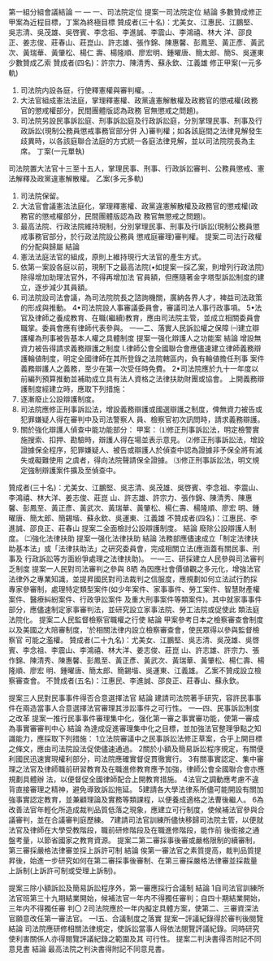 第一組分組會議結論
一 — 一、司法院定位
提案一司法院定位
結論
多數贊成修正甲案為近程目標，丁案為終極目標
贊成者(三十名)：尤美女、江惠民、江鵬堅、吳志清、吳茂雄、吳啓賓、李念祖、李進誠、李震山、李鴻禧、林大
洋、邵良正、姜志俊、莊春山、莊崑山、許志雄、張作錦、陳惠馨、彭鳳至、黃正彥、黃武次、黃瑞華、黃肇松、楊仁
壽、楊隆順、廖宏明、鍾曜唐、簡太郎、簡S、吳運東
少數贊成乙索
贊成者(四名)：許宗力、陳清秀、蘇永欽、江義雄
修正甲案(一元多軌)
1.  司法院内設各庭，行使釋憲權與審判權。..
2.  大法官組成憲法法庭，掌理釋憲權、政黨違憲解散權及政務官的懲戒權(政務官的懲戒權部分，民間團體版認為政務
官無懲戒之問題)。
3.  司法院另設民事訴訟庭、刑事訴訟庭及行政訴訟庭，分別掌理民事、刑事及行政訴訟(現制公務員懲戒事務官部分併
入)審判權；如各該庭間之法律見解發生歧異時，以各該庭聯合法庭的方式統一各庭法律見解，並以司法院院長為主
席。
丁案(一元單執)


司法院置大法官十三至十五人，掌理民事、刑事、行政訴訟審判、公務員懲戒、憲法解釋及政黨違憲解散權。
乙案(多元多軌)
1.  司法院保留。
2.  大法官會議憲法法庭化，掌理釋憲權、政黨違憲解散權及政務官的懲戒權(政務官的懲戒權部分，民間團體版認為政
務官無懲戒之問題)。
3.  最高法院、行政法院維持現制，分別掌理民事、刑事及行I訴訟(現制公務員懲戒事務官部分，於行政法院設公務員
懲戒庭審理)審判權。
提案二司法行政權的分配與歸屬
結論
1.  憲法法庭法官的組成，原則上維持現行大法官的產生方式。
2.  依第一案設各庭以前，現制下之最高法院(•如提案一採乙案，則增列行政法院)除得增加助理法官外，不得再增加法
官員額，但應隨著金字塔型訴訟制度的建立，逐步減少其員額。
3.  司法院設司法會議，為司法院院長之諮詢機關，廣納各界人才，裨益司法政策的形成與推動。
4•司法院設人事審議委員會，審議司法人事行政事項。
5•法官及律師之養成教育、在職(繼續)教育，應由司法院主管，並成立相關委員會職掌。委員會應有律師代表參與。
一—二、落實人民訴訟權之保障
㈠建立辯護權為刑事被告基本人權之具體制度
提案一强化辯護人之功能案
結論
增設無資力被告得請求義務辯護之制度
I.律師公會全國聯合會應儘速建立律師義務辯護輪値制度，明定全國律師在其所登錄之法院轄區内，負有輪値擔任刑事
案件義務辯護人之義務，至少在第一次受任時免費。
2•司法院應於九十一年度以前編列預算推動並補助成立具有法人資格之法律扶助財團或協會。
上開義務辯護制度經建立時，應取下列措施：
1.  逐漸廢止公設辯護制度。
2.  司法院應修正刑事訴訟法，增設義務辯護或國選辯護之制度，俾無資力被告或犯罪嫌疑人得在審判中及司法警察人
員、檢察官初次訊問時，請求義務辯護。
3.  關於強化辯護人偵查中能功能部分：
甲案：
⑴修正刑事訴訟法，明定檢警實施搜索、扣押、勘驗時，辯護人得在場並表示意見。
⑵修正刑事訴訟法，增設證據保全程序，犯罪嫌疑人、被告或辯護人於偵查中認為證據非予保全將有滅失或礙難使用
之虞者，得向法院聲請保全證據。
⑶修正刑事訴訟法，明文規定強制辯護案件擴及至偵查中。


贊成者(三十名)：尤美女、江鵬堅、吳志清、吳茂雄、吳啓賓、李念祖、李震山、李鴻禧、林大洋、姜志俊、莊崑
山、許志雄、許宗力、張作錦、陳清秀、陳惠馨、彭鳳至、黃正彥、黃武次、黃瑞華、黃肇松、楊仁壽、楊隆順、廖宏
明、鍾曜唐、簡太郎、簡錫堦、蘇永欽、吳運東、江義雄
不贊成者(四名)：江惠民、李進誠、邵良正、莊春山
提案二全面檢討公設辯護制度。
結論
廢除公設辯護人制度。
㈡強化法律扶助
提案一强化法律扶助
結論
法務部應儘速成立「制定法律扶助基本法」或「法律扶助法」之研究委員會，完成相關立法(應涵蓋有關民事、刑事及
行政訴訟等方面紛爭處理之法律扶助)。
一—三、研採建立人民參與司法審判乏制度
提案一人民對司法審判之參與
8晒
為因應社會價値觀之多元化，增強法官法律外之專業知識，並提昇國民對司法裁判之信服度，應規劃如何立法試行酌採
專家參審制，處理特定類型案件(如少年案件、家事事件、勞工案件、智慧財產權案件、醫療糾紛案件、行政爭訟案件
及重大刑事案件等類案件)。其中就家事事件部分，應儘速制定家事審判法，並研究設立家事法院、勞工法院或促使此
類法庭法院化。
提案二人民監督檢察官職權之行使
結論
甲案參考日本之檢察審查會制度以及美國之大陪審制度，'於相關法律内設立檢察審查會，使民眾得以參與監督檢察官
可能之濫權。
贊成者(二十九名)：尤美女、江鵬堅、吳志清、吳茂雄、吳啓賓、李念祖、李震山、李鴻禧、林大洋、姜志俊、莊崑
山、許志雄、許宗力、張作錦、陳清秀、陳惠馨、彭鳳至、黃正彥、黃武次、黃瑞華、黃肇松、楊仁壽、楊隆順、廖宏
明、鍾曜唐、簡太郎、簡錫堦、吳運東、江義雄。
乙案不贊成設立檢察審查會。
不贊成者(五名)：江惠民、李進誠、邵良正、莊春山、蘇永欽。


提案三人民對民事事件得否合意選擇法官
結論
建請司法院著手研究，容許民事事件在兩造當事人合意選擇法官審理其涉訟事件之可行性。
一—四、民事訴訟制度之改革
提案一推行民事事件審理集中化，强化第一審之事實審功能，使第一審成為事實審審判中心
結論
為達成促進審理集中化之目標，並加強法官整理爭點之知識能力，應採取下列措施：
1立法院審議中之民事訴訟法修正草案，合乎上開目標之條文，應由司法院設法促使儘速通過。
2關於小額及簡易訴訟程序規定，有關便利國民迅速實現權利部分，司法院應確實督促貫徹實行。
3有關事實認定、集中審理之法官及律師職前研習教育及在職進修教育應予加強，律師公會全國聯合會亦應規劃具體辦
法，以便督促全國律師配合上開教育措施。
4法官之調動應考慮不違背直接審理之精神，避免導致訴訟拖延。
5建請各大學法律系所儘可能開設有關加強事實認定教育，並兼顧理論及實務等類課程，以便養成適格之法曹後繼人。
6為改善法官年輕化所造成裁判品質低落之現象，應建立可行制度，使候補法官參與合議審判，並在合議審判庭歷練。
7建請司法官訓練所儘快移歸司法院主管，以便就法官及律師在大學受教階段，職前研修階段及在職進修階段，能作前
後銜接之通盤考量，以節省國家之教育資源。
提案二第二審採事後審或嚴格限制的續審制，第三審採嚴格法律審並採上訴許可制
結論
俟第一審法官之素質提高，裁判品質提昇後，始進一步研究如何在第二審採事後審制、在第三審採嚴格法律審並採裁量
上訴制(上訴許可制或受理上訴制)。


提案三除小額訴訟及簡易訴訟程序外，第一審應採行合議制
結論
1自司法官訓練所法官班第三十九期結業開始，候補法官一年内不得獨任審判；自四十期結業開始，三年内不得獨任審
判〇
2司法院應於一年内擬定具體方案，使第二、三審資深法官願意改任第一審法官。
一I五、合議制度之落實
提案一評議紀錄得於審判後閱覽
結論
司法院應研修相關法律規定，使訴訟當事人得依法閱覽評議紀錄。同時研究使利害關係人亦得閱覽評議紀錄之範圍及其
可行性。
提案二判決書得否附記不同意見書
結論
最高法院之判決書得附記不同意見書。
